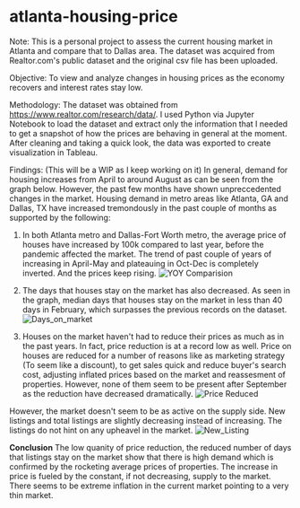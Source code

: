 # atlanta-housing-price

Note: This is a personal project to assess the current housing market in Atlanta and compare that to Dallas area. The dataset was acquired from Realtor.com's public dataset and the original csv file has been uploaded. 

Objective: To view and analyze changes in housing prices as the economy recovers and interest rates stay low. 

Methodology: The dataset was obtained from https://www.realtor.com/research/data/. I used Python via Jupyter Notebook to load the dataset and extract only the information that I needed to get a snapshot of how the prices are behaving in general at the moment. After cleaning and taking a quick look, the data was exported to create visualization in Tableau.


Findings: (This will be a WIP as I keep working on it) In general, demand for housing increases from April to around August as can be seen from the graph below. However, the past few months have shown unpreccedented changes in the market. Housing demand in metro areas like Atlanta, GA and Dallas, TX have increased tremondously in the past couple of months as supported by the following: 

1. In both Atlanta metro and Dallas-Fort Worth metro, the average price of houses have increased by 100k compared to last year, before the pandemic affected the market. The trend of past couple of years of increasing in April-May and plateauing in Oct-Dec is completely inverted. And the prices keep rising. 
![YOY Comparision](https://user-images.githubusercontent.com/80015885/112699234-c13e7580-8e61-11eb-9899-4dfd6970f9e7.png)

2. The days that houses stay on the market has also decreased. As seen in the graph, median days that houses stay on the market in less than 40 days in February, which surpasses the previous records on the dataset. 
![Days_on_market](https://user-images.githubusercontent.com/80015885/112699863-2181e700-8e63-11eb-8220-9a7bc9f104bf.png)

3. Houses on the market haven't had to reduce their prices as much as in the past years. In fact, price reduction is at a record low as well. Price on houses are reduced for a number of reasons like as marketing strategy (To seem like a discount), to get sales quick and reduce buyer's search cost, adjusting inflated prices based on the market and reassesment of properties. However, none of them seem to be present after September as the reduction have decreased dramatically. 
![Price Reduced](https://user-images.githubusercontent.com/80015885/112700281-2a26ed00-8e64-11eb-814c-c2bf4bd803be.png)

However, the market doesn't seem to be as active on the supply side. New listings and total listings are slightly decreasing instead of increasing. The listings do not hint on any upheavel in the market. 
![New_Listing](https://user-images.githubusercontent.com/80015885/112702340-8a6c5d80-8e69-11eb-9397-c38ba5ade813.png)

**Conclusion**
The low quanity of price reduction, the reduced number of days that listings stay on the market show that there is high demand which is confirmed by the rocketing average prices of properties. The increase in price is fueled by the constant, if not decreasing, supply to the market. There seems to be extreme inflation in the current market pointing to a very thin market. 
